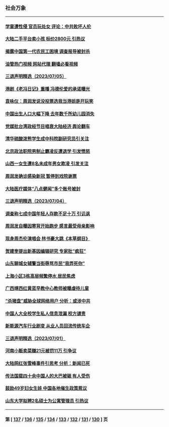 ### 社会万象
---
#### [学童遭性侵 官员玩处女 评论：中共败坏人伦](../../pages/ncid282/n14029847.md?07070445) 
#### [大陆二手平台卖小孩 标价2800元 引热议](../../pages/ncid282/n14029545.md?07070445) 
#### [揭露中国第一代农民工困境 调查报导被封杀](../../pages/ncid282/n14029209.md?07070445) 
#### [油管热门视频 网站代理 翻墙必看视频](http://138.2.39.72:81/youtube.html?epic-marker?07070445)
#### [三退声明精选（2023/07/05）](../../pages/ncid282/n14029314.md?07070445) 
#### [港剧《老冯日记》重播 冯德伦爱的承诺曝光](../../pages/ncid282/n14029085.md?07070445) 
#### [袁咏仪：周润发说没投票选我当港姐是开玩笑](../../pages/ncid282/n14029038.md?07070445) 
#### [中国出生人口大幅下降 去年数千所幼儿园消失](../../pages/ncid282/n14029089.md?07070445) 
#### [党媒批台湾政经节目唱衰大陆经济 舆论翻车](../../pages/ncid282/n14029066.md?07070445) 
#### [清华硫酸泼熊学生成中科院副研究员引关注](../../pages/ncid282/n14028738.md?07070445) 
#### [北京政法职院男制止霸凌反遭退学 引发愤怒](../../pages/ncid282/n14028415.md?07070445) 
#### [山西一女生遭8名未成年男女欺凌 引发关注](../../pages/ncid282/n14028411.md?07070445) 
#### [周润发确诊感染新冠 暂停到戏院谢票](../../pages/ncid282/n14028270.md?07070445) 
#### [大陆医疗媒体“八点健闻”多个账号被封](../../pages/ncid282/n14028029.md?07070445) 
#### [三退声明精选（2023/07/04）](../../pages/ncid282/n14028209.md?07070445) 
#### [调查称七成中国年轻人存款不足十万 引讥讽](../../pages/ncid282/n14027830.md?07070445) 
#### [周润发自曝因寒背开始跑步 感言最受母亲影响](../../pages/ncid282/n14027693.md?07070445) 
#### [现身周杰伦演唱会 林书豪大跳《本草纲目》](../../pages/ncid282/n14027653.md?07070445) 
#### [贺建奎提出新基因编辑研究 专家批“疯狂”](../../pages/ncid282/n14027624.md?07070445) 
#### [山东聊城女辅警当街辱骂市民“我弄死你”](../../pages/ncid282/n14027375.md?07070445) 
#### [上海小区3栋高层频繁停水 居民焦虑](../../pages/ncid282/n14027282.md?07070445) 
#### [广西靖西红黄蓝早教中心教师被曝虐待儿童](../../pages/ncid282/n14027097.md?07070445) 
#### [“杀猪盘”威胁全球网络用户 分析：或涉中共](../../pages/ncid282/n14026940.md?07070445) 
#### [中国人大全校学生私人信息泄漏 校方谴责](../../pages/ncid282/n14026749.md?07070445) 
#### [新能源汽车行业剧变 从业人员回流传统车企](../../pages/ncid282/n14026592.md?07070445) 
#### [三退声明精选（2023/07/01）](../../pages/ncid282/n14026517.md?07070445) 
#### [河南小贩卖菜赚21元被罚11万 引争议](../../pages/ncid282/n14026477.md?07070445) 
#### [大陆网红张雪峰事件引思考 分析：新闻已死](../../pages/ncid282/n14026236.md?07070445) 
#### [传法国载四十余中国人的大巴被砸 有人受伤](../../pages/ncid282/n14026253.md?07070445) 
#### [鼓励49岁妇女生娃 中国各地催生政策惹议](../../pages/ncid282/n14026235.md?07070445) 
#### [山东大学拟聘2名硕士为公寓管理员 引热议](../../pages/ncid282/n14026174.md?07070445) 

---
#### 第 [ [137](./137.md?07070445) / [136](./136.md?07070445) / [135](./135.md?07070445) / [134](./134.md?07070445) / [133](./133.md?07070445) / [132](./132.md?07070445) / [131](./131.md?07070445) / [130](./130.md?07070445) ] 页
